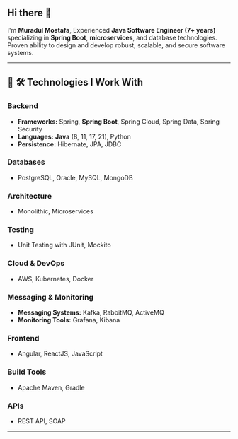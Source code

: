 ## Hi there 👋
I'm **Muradul Mostafa**, Experienced **Java Software Engineer (7+ years)** specializing in **Spring Boot**, **microservices**, and database technologies. Proven ability to design and develop robust, scalable, and secure software systems.

---
## 🚀 🛠️ **Technologies I Work With**

### **Backend**
- **Frameworks:** Spring, **Spring Boot**, Spring Cloud, Spring Data, Spring Security
- **Languages:** **Java** (8, 11, 17, 21), Python
- **Persistence:** Hibernate, JPA, JDBC

### **Databases**
- PostgreSQL, Oracle, MySQL, MongoDB

### **Architecture**
- Monolithic, Microservices

### **Testing**
- Unit Testing with JUnit, Mockito

### **Cloud & DevOps**
- AWS, Kubernetes, Docker

### **Messaging & Monitoring**
- **Messaging Systems:** Kafka, RabbitMQ, ActiveMQ
- **Monitoring Tools:** Grafana, Kibana

### **Frontend**
- Angular, ReactJS, JavaScript

### **Build Tools**
- Apache Maven, Gradle

### **APIs**
- REST API, SOAP

---
